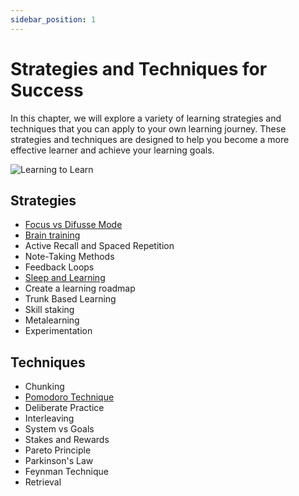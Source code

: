 ```yaml
---
sidebar_position: 1
---
```


# Strategies and Techniques for Success

In this chapter, we will explore a variety of learning strategies and techniques that you can apply to your own learning journey. These strategies and techniques are designed to help you become a more effective learner and achieve your learning goals.

![Learning to Learn](/img/learning-strategies-and-techniques.png)

## Strategies

- [Focus vs Difusse Mode](/effective-learning-strategies-and-techniques/focus-vs-diffuse-mode/)
- [Brain training](/effective-learning-strategies-and-techniques/brain-training/)
- Active Recall and Spaced Repetition
- Note-Taking Methods
- Feedback Loops
- [Sleep and Learning](/effective-learning-strategies-and-techniques/sleep-and-learning/)
- Create a learning roadmap
- Trunk Based Learning
- Skill staking
- Metalearning
- Experimentation

## Techniques

- Chunking
- [Pomodoro Technique](/effective-learning-strategies-and-techniques/pomodoro-technique/)
- Deliberate Practice
- Interleaving
- System vs Goals
- Stakes and Rewards
- Pareto Principle
- Parkinson's Law
- Feynman Technique
- Retrieval
